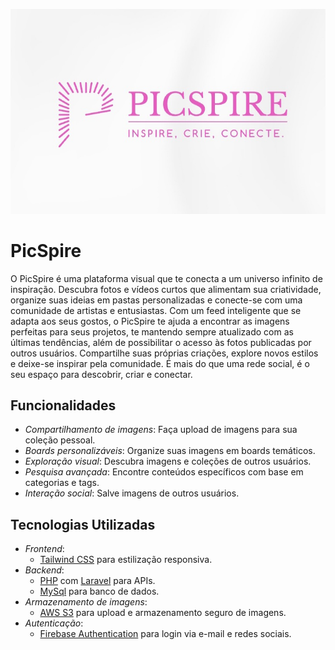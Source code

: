 ![Logo PicSpire](img/Logo-PicSpire.jpeg)


# PicSpire


O PicSpire é uma plataforma visual que te conecta a um universo infinito de inspiração. Descubra fotos e vídeos curtos que alimentam sua criatividade, organize suas ideias em pastas personalizadas e conecte-se com uma comunidade de artistas e entusiastas. Com um feed inteligente que se adapta aos seus gostos, o PicSpire te ajuda a encontrar as imagens perfeitas para seus projetos, te mantendo sempre atualizado com as últimas tendências, além de possibilitar o acesso às fotos publicadas por outros usuários. Compartilhe suas próprias criações, explore novos estilos e deixe-se inspirar pela comunidade. É mais do que uma rede social, é o seu espaço para descobrir, criar e conectar.

## Funcionalidades

- *Compartilhamento de imagens*: Faça upload de imagens para sua coleção pessoal.
- *Boards personalizáveis*: Organize suas imagens em boards temáticos.
- *Exploração visual*: Descubra imagens e coleções de outros usuários.
- *Pesquisa avançada*: Encontre conteúdos específicos com base em categorias e tags.
- *Interação social*: Salve imagens de outros usuários.


## Tecnologias Utilizadas

- *Frontend*:
  - [Tailwind CSS](https://tailwindcss.com/) para estilização responsiva.
- *Backend*:
  - [PHP](https://nodejs.org/) com [Laravel](https://laravel.com/) para APIs.
  - [MySql](https://www.mysql.com/) para banco de dados.
- *Armazenamento de imagens*:
  - [AWS S3](https://aws.amazon.com/s3/) para upload e armazenamento seguro de imagens.
- *Autenticação*:
  - [Firebase Authentication](https://firebase.google.com/products/auth) para login via e-mail e redes sociais.

